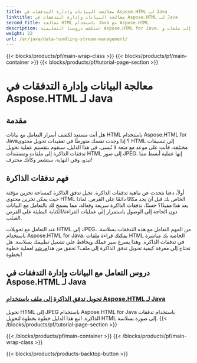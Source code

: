```yaml
---
title: معالجة البيانات وإدارة التدفقات في Aspose.HTML لـ Java
linktitle: معالجة البيانات وإدارة التدفقات في Aspose.HTML لـ Java
second_title: معالجة HTML باستخدام Java مع Aspose.HTML
description: استكشف دروسنا التعليمية Aspose.HTML for Java، والتي تتناول كيفية تحويل تدفقات الذاكرة إلى ملفات وHTML إلى صور JPEG بسهولة.
weight: 22
url: /ar/java/data-handling-stream-management/
---
```


{{< blocks/products/pf/main-wrap-class >}}
{{< blocks/products/pf/main-container >}}
{{< blocks/products/pf/tutorial-page-section >}}

# معالجة البيانات وإدارة التدفقات في Aspose.HTML لـ Java

## مقدمة

هل أنت مستعد لكشف أسرار التعامل مع بيانات HTML باستخدام Aspose.HTML for Java؟ إذا وجدت نفسك متورطًا في تعقيدات تحويل محتوى HTML إلى تنسيقات مختلفة، فأنت على موعد مع متعة لا تُنسى. في هذا الدليل، سنقوم بتقسيم عملية تحويل تدفقات الذاكرة إلى ملفات ومستندات HTML إلى صور JPEG. إنها عملية أبسط مما تبدو، وفي النهاية، ستشعر وكأنك محترف!

## فهم تدفقات الذاكرة

أولاً، دعنا نتحدث عن ماهية تدفقات الذاكرة. تخيل تدفق الذاكرة كمساحة تخزين مؤقتة حيث يمكن تخزين محتوى HTML الخاص بك قبل أن يجد مكانًا دائمًا على القرص. لماذا يعد هذا مفيدًا؟ حسنًا، تدفقات الذاكرة سريعة وفعالة، مما يسمح لك بالتعامل مع البيانات دون الحاجة إلى الوصول باستمرار إلى عمليات القراءة/الكتابة البطيئة على القرص الصلب.

 عند التعامل مع تحويلات HTML إلى JPEG، من المهم التعامل مع هذه التدفقات بسلاسة. باستخدام Aspose.HTML for Java، يمكنك قراءة ملفات HTML الخاصة بك مباشرة في تدفقات الذاكرة. وهذا يسرع سير عملك ويحافظ على تشغيل تطبيقك بسلاسة. هل تحتاج إلى معرفة كيفية تحويل تدفق الذاكرة إلى ملف؟ تحقق من هذا[مرشد](./memory-stream-to-file/) لعملية خطوة بخطوة!

## دروس التعامل مع البيانات وإدارة التدفقات في Aspose.HTML لـ Java
### [تحويل تدفق الذاكرة إلى ملف باستخدام Aspose.HTML لـ Java](./memory-stream-to-file/)
تحويل HTML إلى JPEG باستخدام Aspose.HTML for Java باستخدام تدفقات الذاكرة. اتبع هذا الدليل خطوة بخطوة لتحويل HTML إلى صورة بسلاسة.
{{< /blocks/products/pf/tutorial-page-section >}}

{{< /blocks/products/pf/main-container >}}
{{< /blocks/products/pf/main-wrap-class >}}

{{< blocks/products/products-backtop-button >}}
